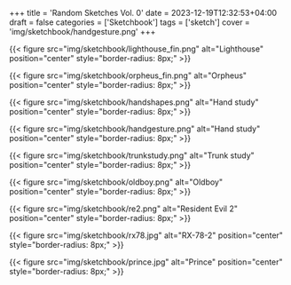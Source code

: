+++
title = 'Random Sketches Vol. 0'
date = 2023-12-19T12:32:53+04:00
draft = false
categories = ['Sketchbook']
tags = ['sketch']
cover = 'img/sketchbook/handgesture.png'
+++

{{< figure src="img/sketchbook/lighthouse_fin.png" alt="Lighthouse" position="center" style="border-radius: 8px;" >}}

{{< figure src="img/sketchbook/orpheus_fin.png" alt="Orpheus" position="center" style="border-radius: 8px;" >}}

{{< figure src="img/sketchbook/handshapes.png" alt="Hand study" position="center" style="border-radius: 8px;" >}}

{{< figure src="img/sketchbook/handgesture.png" alt="Hand study" position="center" style="border-radius: 8px;" >}}

{{< figure src="img/sketchbook/trunkstudy.png" alt="Trunk study" position="center" style="border-radius: 8px;" >}}

{{< figure src="img/sketchbook/oldboy.png" alt="Oldboy" position="center" style="border-radius: 8px;" >}}

{{< figure src="img/sketchbook/re2.png" alt="Resident Evil 2" position="center" style="border-radius: 8px;" >}}

{{< figure src="img/sketchbook/rx78.jpg" alt="RX-78-2" position="center" style="border-radius: 8px;" >}}

{{< figure src="img/sketchbook/prince.jpg" alt="Prince" position="center" style="border-radius: 8px;" >}}





